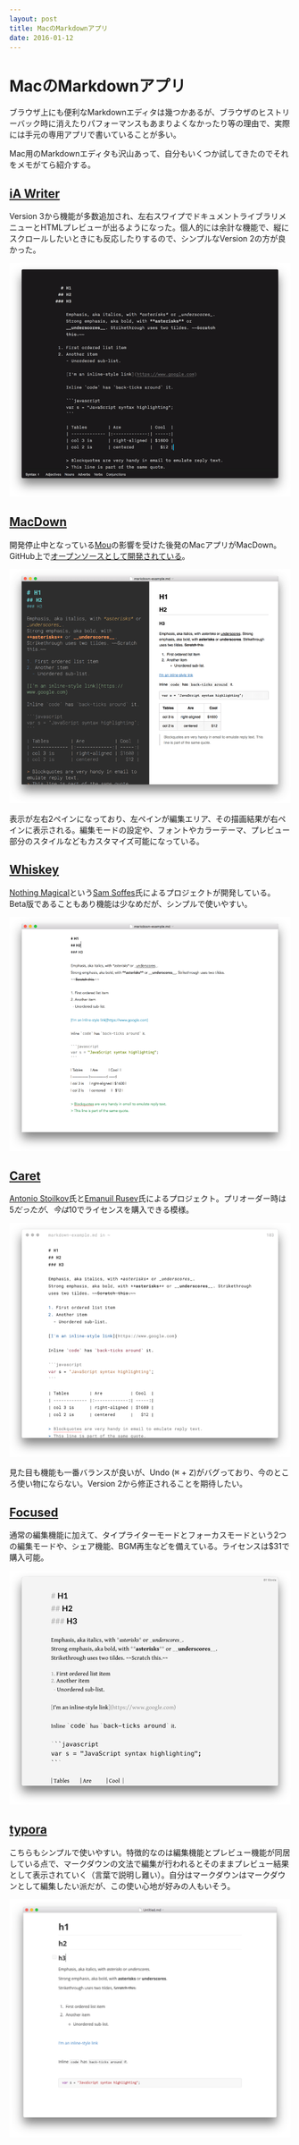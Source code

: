 ```yaml
---
layout: post
title: MacのMarkdownアプリ
date: 2016-01-12
---
```


# MacのMarkdownアプリ

ブラウザ上にも便利なMarkdownエディタは幾つかあるが、ブラウザのヒストリーバック時に消えたりパフォーマンスもあまりよくなかったり等の理由で、実際には手元の専用アプリで書いていることが多い。

Mac用のMarkdownエディタも沢山あって、自分もいくつか試してきたのでそれをメモがてら紹介する。

## [iA Writer](https://ia.net/writer/mac/)

Version 3から機能が多数追加され、左右スワイプでドキュメントライブラリメニューとHTMLプレビューが出るようになった。個人的には余計な機能で、縦にスクロールしたいときにも反応したりするので、シンプルなVersion 2の方が良かった。

![iA Writer](/img/posts/2016/markdown-mac-app/iawriter.png)

## [MacDown](http://macdown.uranusjr.com/)

開発停止中となっている[Mou](http://25.io/mou/)の影響を受けた後発のMacアプリがMacDown。GitHub上で[オープンソースとして開発されている](https://github.com/uranusjr/macdown)。

![MacDown](/img/posts/2016/markdown-mac-app/macdown.png)

表示が左右2ペインになっており、左ペインが編集エリア、その描画結果が右ペインに表示される。編集モードの設定や、フォントやカラーテーマ、プレビュー部分のスタイルなどもカスタマイズ可能になっている。

## [Whiskey](http://usewhiskey.com/)

[Nothing Magical](http://nothingmagical.com/)という[Sam Soffes](https://soff.es/)氏によるプロジェクトが開発している。Beta版であることもあり機能は少なめだが、シンプルで使いやすい。

![Whiskey](/img/posts/2016/markdown-mac-app/whiskey.png)

## [Caret](http://caret.io/)

[Antonio Stoilkov](https://github.com/astoilkov)氏と[Emanuil Rusev](https://github.com/erusev)氏によるプロジェクト。プリオーダー時は$5だったが、今は$10でライセンスを購入できる模様。

![Caret](/img/posts/2016/markdown-mac-app/caret.png)

見た目も機能も一番バランスが良いが、Undo (<kbd>⌘</kbd> + <kbd>Z</kbd>)がバグっており、今のところ使い物にならない。Version 2から修正されることを期待したい。

## [Focused](https://71squared.com/focused)

通常の編集機能に加えて、タイプライターモードとフォーカスモードという2つの編集モードや、シェア機能、BGM再生などを備えている。ライセンスは$31で購入可能。

![Focused](/img/posts/2016/markdown-mac-app/focused.png)

## [typora](http://www.typora.io/)

こちらもシンプルで使いやすい。特徴的なのは編集機能とプレビュー機能が同居している点で、マークダウンの文法で編集が行われるとそのままプレビュー結果として表示されていく（言葉で説明し難い）。自分はマークダウンはマークダウンとして編集したい派だが、この使い心地が好みの人もいそう。

![Typora](/img/posts/2016/markdown-mac-app/typora.png)
